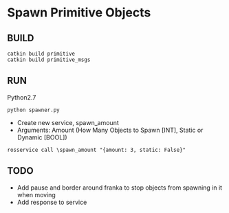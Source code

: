 # Spawn Primitive Objects

## BUILD
```shell
catkin build primitive
catkin build primitive_msgs 
```

## RUN
Python2.7

```shell
python spawner.py
```
- Create new service, spawn_amount
- Arguments: Amount (How Many Objects to Spawn [INT], Static or Dynamic [BOOL])

```shell
rosservice call \spawn_amount "{amount: 3, static: False}"
```

## TODO
- Add pause and border around franka to stop objects from spawning in it when moving
- Add response to service
